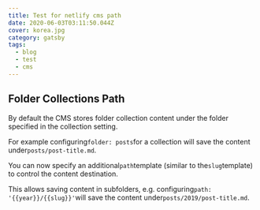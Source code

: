 ```yaml
---
title: Test for netlify cms path
date: 2020-06-03T03:11:50.044Z
cover: korea.jpg
category: gatsby
tags:
  - blog
  - test
  - cms
---
```

<!--StartFragment-->

## Folder Collections Path

By default the CMS stores folder collection content under the folder specified in the collection setting.

For example configuring`folder: posts`for a collection will save the content under`posts/post-title.md`.

You can now specify an additional`path`template (similar to the`slug`template) to control the content destination.

This allows saving content in subfolders, e.g. configuring`path: '{{year}}/{{slug}}'`will save the content under`posts/2019/post-title.md`.

<!--EndFragment-->